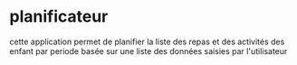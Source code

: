 # planificateur
cette application permet de planifier la liste des repas et des activités des enfant par periode basée sur une liste des données saisies par l'utilisateur
